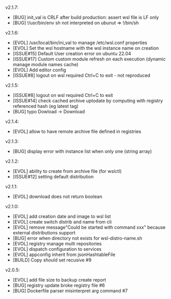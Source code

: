 v2.1.7:
* [BUG] init_val is CRLF after build production: assert wsl file is LF only
* [BUG] !/usr/bin/env sh not interpreted on ubunut => !/bin/sh

v2.1.6:
* [EVOL] /usr/local/bin/ini_val to manage /etc/wsl.conf properties
* [EVOL] Set the wsl hostname with the wsl instance name on creation
* [ISSUE#15] Default User creation error on ubuntu 22.04
* [ISSUE#17] Custom custom module refresh on each execution (dynamic manage module names cache)
* [EVOL] Add editor config
* [ISSUE#8] logout on wsl required Ctrl+C to exit - not reproduced

v2.1.5:
* [ISSUE#8] logout on wsl required Ctrl+C to exit
* [ISSUE#14] check cached archive uptodate by computing with registry referenced hash (eg latest tag)
* [BUG] typo Dowload -> Download

v2.1.4:
* [EVOL] allow to have remote archive file defined in registries

v2.1.3:
* [BUG] display error with instance list when only one (string array)

v2.1.2:
* [EVOL] ability to create from archive file (for wslctl)
* [ISSUE#12] setting default distribution

v2.1.1:
* [EVOL] download does not return boolean

v2.1.0:
* [EVOL] add creation date and image to wsl list
* [EVOL] create switch distrib and name from cli
* [EVOL] remove message"Could be started with command xxx" because external distributions support
* [BUG] error when directory not exists for wsl-distro-name.sh
* [EVOL] registry manage multi repositories
* [EVOL] dispatch configuration to services
* [EVOL] appconfig inherit from jsonHashtableFile
* [BUILD] Copy should set recusive #9

v2.0.5:
* [EVOL] add file size to backup create report
* [BUG] registry update broke registry file #6
* [BUG] Dockerfile parser misinterpret arg command #7

